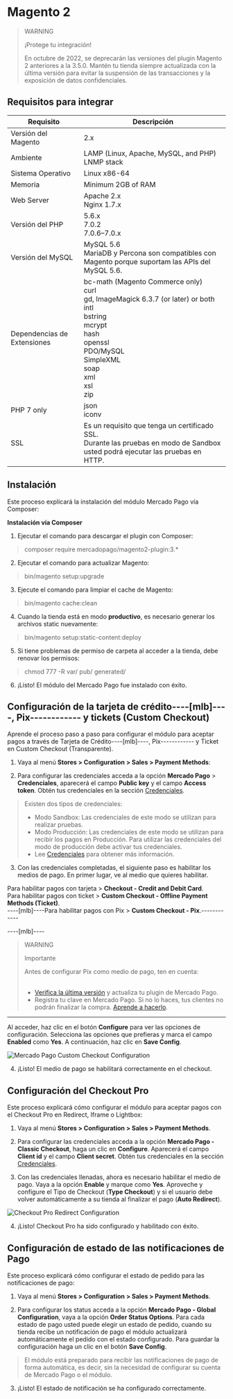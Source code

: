 # Magento 2

> WARNING
>
> ¡Protege tu integración!
>
> En octubre de 2022, se deprecarán las versiones del plugin Magento 2 anteriores a la 3.5.0. Mantén tu tienda siempre actualizada con la última versión para evitar la suspensión de las transacciones y la exposición de datos confidenciales.

## Requisitos para integrar

| Requisito | Descripción |
| --- | --- |
| Versión del Magento | 2.x |
| Ambiente | LAMP (Linux, Apache, MySQL, and PHP)<br/>LNMP stack |
| Sistema Operativo | Linux x86-64 |
| Memoria | Minimum 2GB of RAM |
| Web Server | Apache 2.x<br/>Nginx 1.7.x |
| Versión del PHP | 5.6.x<br/>7.0.2<br/>7.0.6–7.0.x<br/> |
| Versión del MySQL | MySQL 5.6<br/>MariaDB y Percona son compatibles con Magento porque suportam las APIs del MySQL 5.6. |
| Dependencias de Extensiones | bc-math (Magento Commerce only)<br/>curl<br/>gd, ImageMagick 6.3.7 (or later) or both<br/>intl<br/>bstring<br/>mcrypt<br/>hash<br/>openssl<br/>PDO/MySQL<br/>SimpleXML<br/>soap<br/>xml<br/>xsl<br/>zip<br/> |
| PHP 7 only | json<br/>iconv |
| SSL | Es un requisito que tenga un certificado SSL.<br/>Durante las pruebas en modo de Sandbox usted podrá ejecutar las pruebas en HTTP. |


## Instalación

Este proceso explicará la instalación del módulo Mercado Pago vía Composer:

**Instalación vía Composer**

1) Ejecutar el comando para descargar el plugin con Composer: 

> composer require mercadopago/magento2-plugin:3.*

2) Ejecutar el comando para actualizar Magento:

> bin/magento setup:upgrade

3) Ejecute el comando para limpiar el cache de Magento:

> bin/magento cache:clean

4) Cuando la tienda está en modo **productivo**, es necesario generar los archivos static nuevamente:

> bin/magento setup:static-content:deploy

5) Si tiene problemas de permiso de carpeta al acceder a la tienda, debe renovar los permisos:

> chmod 777 -R var/ pub/ generated/

6) ¡Listo! El módulo del Mercado Pago fue instalado con éxito.


## Configuración de la tarjeta de crédito----[mlb]----, Pix------------ y tickets (Custom Checkout)

Aprende el proceso paso a paso para configurar el módulo para aceptar pagos a través de Tarjeta de Crédito----[mlb]----, Pix------------ y Ticket en Custom Checkout (Transparente). 

1) Vaya al menú **Stores > Configuration > Sales > Payment Methods**:

2) Para configurar las credenciales acceda a la opción **Mercado Pago** > **Credenciales**, aparecerá el campo **Public key** y el campo **Access token**. Obtén tus credenciales en la sección [Credenciales]([FAKER][CREDENTIALS][URL]).

> Existen dos tipos de credenciales:
> * Modo Sandbox: Las credenciales de este modo se utilizan para realizar pruebas.
> * Modo Producción: Las credenciales de este modo se utilizan para recibir los pagos en Producción. Para utilizar las credenciales del modo de producción debe activar tus credenciales.
> * Lee [Credenciales](https://www.mercadopago[FAKER][URL][DOMAIN]/developers/es/guides/resources/credentials) para obtener más información.

3) Con las credenciales completadas, el siguiente paso es habilitar los medios de pago.
En primer lugar, ve al medio que quieres habilitar.

Para habilitar pagos con tarjeta > **Checkout - Credit and Debit Card**.<br>
Para habilitar pagos con ticket > **Custom Checkout - Offline Payment Methods (Ticket)**.<br>
----[mlb]----Para habilitar pagos con Pix  > **Custom Checkout - Pix**.------------

----[mlb]----
> WARNING
>
> Importante
>
> Antes de configurar Pix como medio de pago, ten en cuenta:<br><br>
> - [Verifica la última versión](https://marketplace.magento.com/mercadopago-core.html#product.info.details.release_notes) y actualiza tu plugin de Mercado Pago.<br>
> - Registra tu clave en Mercado Pago. Si no lo haces, tus clientes no podrán finalizar la compra. [Aprende a hacerlo](https://www.mercadopago.com.br/stop/pix?url=https%3A%2F%2Fwww.mercadopago.com.br%2Fadmin-pix-keys%2Fmy-keys&authentication_mode=required).
------------

Al acceder, haz clic en el botón **Configure** para ver las opciones de configuración. Selecciona las opciones que prefieras y marca el campo **Enabled** como **Yes**. A continuación, haz clic en **Save Config**.

![Mercado Pago Custom Checkout Configuration](images/magento2/mercadopago_custom_checkout_configuration.png)

4) ¡Listo! El medio de pago se habilitará correctamente en el checkout.


## Configuración del Checkout Pro

Este proceso explicará cómo configurar el módulo para aceptar pagos con el Checkout Pro en Redirect, Iframe o Lightbox:

1) Vaya al menú **Stores > Configuration > Sales > Payment Methods**.

2) Para configurar las credenciales acceda a la opción **Mercado Pago - Classic Checkout**, haga un clic en **Configure**. Aparecerá el campo **Client id** y el campo **Client secret**. Obtén tus credenciales en la sección [Credenciales]([FAKER][CREDENTIALS][URL]).

3) Con las credenciales llenadas, ahora es necesario habilitar el medio de pago. Vaya a la opción **Enable** y marque como **Yes**. Aproveche y configure el Tipo de Checkout (**Type Checkout**) y si el usuario debe volver automáticamente a su tienda al finalizar el pago (**Auto Redirect**).

![Checkout Pro Redirect Configuration](images/magento2/mercadopago_global_configuration.png)

4) ¡Listo! Checkout Pro ha sido configurado y habilitado con éxito.


## Configuración de estado de las notificaciones de Pago

Este proceso explicará cómo configurar el estado de pedido para las notificaciones de pago:

1) Vaya al menú **Stores > Configuration > Sales > Payment Methods**.

2) Para configurar los status acceda a la opción **Mercado Pago - Global Configuration**, vaya a la opción **Order Status Options**. Para cada estado de pago usted puede elegir un estado de pedido, cuando su tienda recibe un notificación de pago el módulo actualizará automáticamente el pedido con el estado configurado. Para guardar la configuración haga un clic en el botón **Save Config**.

> El módulo está preparado para recibir las notificaciones de pago de forma automática, es decir, sin la necesidad de configurar su cuenta de Mercado Pago o el módulo.

3) ¡Listo! El estado de notificación se ha configurado correctamente.
